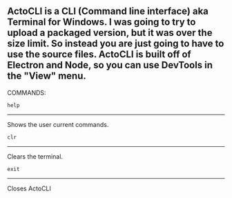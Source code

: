 ActoCLI is a CLI (Command line interface) aka Terminal for Windows. I was going to try to upload a packaged version, but it was over the size limit. So instead you are just going to have to use the source files.
ActoCLI is built off of Electron and Node, so you can use DevTools in the "View" menu.
----------------------------------------------------------
COMMANDS:

    help
----------------
Shows the user current commands.

    clr
------------------------
Clears the terminal.

    exit
------------------------
Closes ActoCLI
